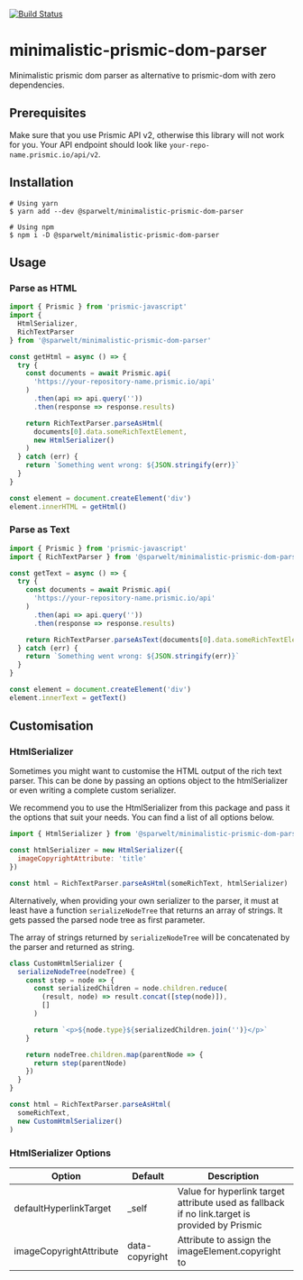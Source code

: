 [![Build Status](https://travis-ci.org/sparwelt/minimalistic-prismic-dom-parser.svg?branch=master)](https://travis-ci.org/sparwelt/minimalistic-prismic-dom-parser)

# minimalistic-prismic-dom-parser

Minimalistic prismic dom parser as alternative to prismic-dom
with zero dependencies.

## Prerequisites

Make sure that you use Prismic API v2, otherwise this library will not work for you. Your API endpoint should look like `your-repo-name.prismic.io/api/v2`.

## Installation

```shell script
# Using yarn
$ yarn add --dev @sparwelt/minimalistic-prismic-dom-parser

# Using npm
$ npm i -D @sparwelt/minimalistic-prismic-dom-parser
```

## Usage

### Parse as HTML

```javascript
import { Prismic } from 'prismic-javascript'
import {
  HtmlSerializer,
  RichTextParser
} from '@sparwelt/minimalistic-prismic-dom-parser'

const getHtml = async () => {
  try {
    const documents = await Prismic.api(
      'https://your-repository-name.prismic.io/api'
    )
      .then(api => api.query(''))
      .then(response => response.results)

    return RichTextParser.parseAsHtml(
      documents[0].data.someRichTextElement,
      new HtmlSerializer()
    )
  } catch (err) {
    return `Something went wrong: ${JSON.stringify(err)}`
  }
}

const element = document.createElement('div')
element.innerHTML = getHtml()
```

### Parse as Text

```javascript
import { Prismic } from 'prismic-javascript'
import { RichTextParser } from '@sparwelt/minimalistic-prismic-dom-parser'

const getText = async () => {
  try {
    const documents = await Prismic.api(
      'https://your-repository-name.prismic.io/api'
    )
      .then(api => api.query(''))
      .then(response => response.results)

    return RichTextParser.parseAsText(documents[0].data.someRichTextElement)
  } catch (err) {
    return `Something went wrong: ${JSON.stringify(err)}`
  }
}

const element = document.createElement('div')
element.innerText = getText()
```

## Customisation

### HtmlSerializer

Sometimes you might want to customise the HTML output of the rich text parser. This can be done by passing an options object to the htmlSerializer or even writing a complete custom serializer.

We recommend you to use the HtmlSerializer from this package and pass it the options that suit your needs. You can find a list of all options below.

```javascript
import { HtmlSerializer } from '@sparwelt/minimalistic-prismic-dom-parser/src/html-serializer'

const htmlSerializer = new HtmlSerializer({
  imageCopyrightAttribute: 'title'
})

const html = RichTextParser.parseAsHtml(someRichText, htmlSerializer)
```

Alternatively, when providing your own serializer to the parser, it must at least have a function `serializeNodeTree` that returns an array of strings. It gets passed the parsed node tree as first parameter.

The array of strings returned by `serializeNodeTree` will be concatenated by the parser and returned as string.

```javascript
class CustomHtmlSerializer {
  serializeNodeTree(nodeTree) {
    const step = node => {
      const serializedChildren = node.children.reduce(
        (result, node) => result.concat([step(node)]),
        []
      )

      return `<p>${node.type}${serializedChildren.join('')}</p>`
    }

    return nodeTree.children.map(parentNode => {
      return step(parentNode)
    })
  }
}

const html = RichTextParser.parseAsHtml(
  someRichText,
  new CustomHtmlSerializer()
)
```

### HtmlSerializer Options

| Option                  | Default  | Description                                                           |
| ----------------------- | -------------- | --------------------------------------------------------------------- |
|defaultHyperlinkTarget| _self | Value for hyperlink target attribute used as fallback if no link.target is provided by Prismic |
| imageCopyrightAttribute | data-copyright | Attribute to assign the imageElement.copyright to |
